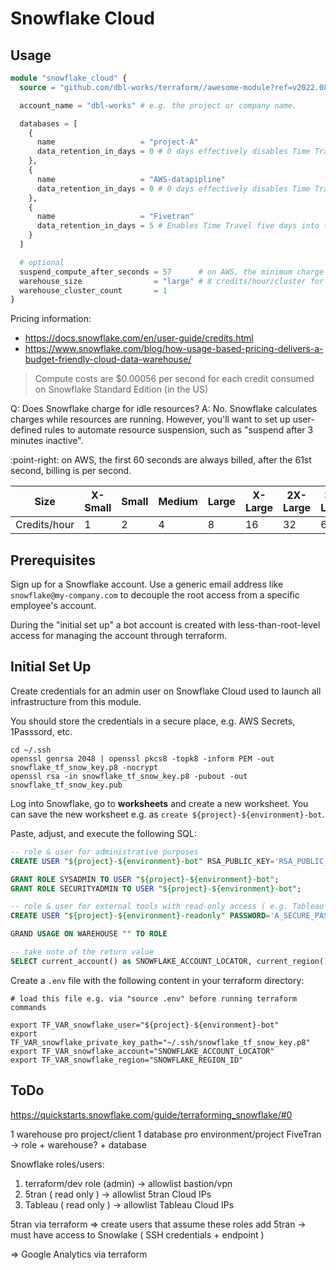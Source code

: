 # Snowflake Cloud

## Usage

```terraform
module "snowflake_cloud" {
  source = "github.com/dbl-works/terraform//awesome-module?ref=v2022.08.05"

  account_name = "dbl-works" # e.g. the project or company name.

  databases = [
    {
      name                   = "project-A"
      data_retention_in_days = 0 # 0 days effectively disables Time Travel.
    },
    {
      name                   = "AWS-datapipline"
      data_retention_in_days = 0 # 0 days effectively disables Time Travel.
    },
    {
      name                   = "Fivetran"
      data_retention_in_days = 5 # Enables Time Travel five days into the past.
    }
  ]

  # optional
  suspend_compute_after_seconds = 57      # on AWS, the minimum charge is 60 seconds
  warehouse_size                = "large" # 8 credits/hour/cluster for "large"
  warehouse_cluster_count       = 1
}
```


Pricing information:
* https://docs.snowflake.com/en/user-guide/credits.html
* https://www.snowflake.com/blog/how-usage-based-pricing-delivers-a-budget-friendly-cloud-data-warehouse/

> Compute costs are $0.00056 per second for each credit consumed on Snowflake Standard Edition (in the US)

Q: Does Snowflake charge for idle resources?
A: No. Snowflake calculates charges while resources are running. However, you'll want to set up user-defined rules to automate resource suspension, such as "suspend after 3 minutes inactive".

:point-right: on AWS, the first 60 seconds are always billed, after the 61st second, billing is per second.


| Size         | X-Small | Small | Medium | Large | X-Large | 2X-Large | 3X-Large | 4X-Large |
|--------------|---------|-------|--------|-------|---------|----------|----------|----------|
| Credits/hour | 1       | 2     | 4      | 8     | 16      | 32       | 64       | 128      |



## Prerequisites

Sign up for a Snowflake account. Use a generic email address like `snowflake@my-company.com` to decouple the root access from a specific employee's account.

During the "initial set up" a bot account is created with less-than-root-level access for managing the account through terraform.



## Initial Set Up
Create credentials for an admin user on Snowflake Cloud used to launch all infrastructure from this module.

You should store the credentials in a secure place, e.g. AWS Secrets, 1Passsord, etc.

```shell
cd ~/.ssh
openssl genrsa 2048 | openssl pkcs8 -topk8 -inform PEM -out snowflake_tf_snow_key.p8 -nocrypt
openssl rsa -in snowflake_tf_snow_key.p8 -pubout -out snowflake_tf_snow_key.pub
```

Log into Snowflake, go to **worksheets** and create a new worksheet.
You can save the new worksheet e.g. as `create ${project}-${environment}-bot`.

Paste, adjust, and execute the following SQL:

```sql
-- role & user for administrative purposes
CREATE USER "${project}-${environment}-bot" RSA_PUBLIC_KEY='RSA_PUBLIC_KEY_HERE' DEFAULT_ROLE=PUBLIC MUST_CHANGE_PASSWORD=FALSE;

GRANT ROLE SYSADMIN TO USER "${project}-${environment}-bot";
GRANT ROLE SECURITYADMIN TO USER "${project}-${environment}-bot";

-- role & user for external tools with read-only access ( e.g. Tableau )
CREATE USER "${project}-${environment}-readonly" PASSWORD='A_SECURE_PASSWORD_HERE' DEFAULT_ROLE=PUBLIC  MUST_CHANGE_PASSWORD=FALSE;

GRAND USAGE ON WAREHOUSE "" TO ROLE

-- take note of the return value
SELECT current_account() as SNOWFLAKE_ACCOUNT_LOCATOR, current_region() as SNOWFLAKE_REGION_ID;
```

Create a `.env` file with the following content in your terraform directory:

```shell
# load this file e.g. via "source .env" before running terraform commands

export TF_VAR_snowflake_user="${project}-${environment}-bot"
export TF_VAR_snowflake_private_key_path="~/.ssh/snowflake_tf_snow_key.p8"
export TF_VAR_snowflake_account="SNOWFLAKE_ACCOUNT_LOCATOR"
export TF_VAR_snowflake_region="SNOWFLAKE_REGION_ID"
```



## ToDo
https://quickstarts.snowflake.com/guide/terraforming_snowflake/#0


1 warehouse pro project/client
1 database pro environment/project
FiveTran -> role + warehouse? + database

Snowflake roles/users:
1) terraform/dev role (admin) -> allowlist bastion/vpn
2) 5tran ( read only ) -> allowlist 5tran Cloud IPs
3) Tableau ( read only ) -> allowlist Tableau Cloud IPs


5tran via terraform
=> create users that assume these roles
add 5tran -> must have access to Snowlake ( SSH credentials + endpoint )


=> Google Analytics via terraform
